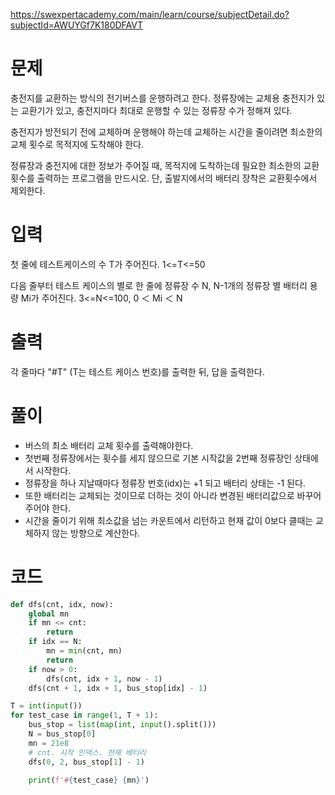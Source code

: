 https://swexpertacademy.com/main/learn/course/subjectDetail.do?subjectId=AWUYGf7K180DFAVT

# 문제

충전지를 교환하는 방식의 전기버스를 운행하려고 한다. 정류장에는 교체용 충전지가 있는 교환기가 있고, 충전지마다 최대로 운행할 수 있는 정류장 수가 정해져 있다.

충전지가 방전되기 전에 교체하며 운행해야 하는데 교체하는 시간을 줄이려면 최소한의 교체 횟수로 목적지에 도착해야 한다.

정류장과 충전지에 대한 정보가 주어질 때, 목적지에 도착하는데 필요한 최소한의 교환횟수를 출력하는 프로그램을 만드시오. 단, 출발지에서의 배터리 장착은 교환횟수에서 제외한다.

# 입력

첫 줄에 테스트케이스의 수 T가 주어진다. 1<=T<=50

다음 줄부터 테스트 케이스의 별로 한 줄에 정류장 수 N, N-1개의 정류장 별 배터리 용량 Mi가 주어진다. 3<=N<=100, 0 ＜ Mi ＜ N

# 출력

각 줄마다 "#T" (T는 테스트 케이스 번호)를 출력한 뒤, 답을 출력한다.

# 풀이

- 버스의 최소 배터리 교체 횟수를 출력해야한다.
- 첫번째 정류장에서는 횟수를 세지 않으므로 기본 시작값을 2번째 정류장인 상태에서 시작한다.
- 정류장을 하나 지날때마다 정류장 번호(idx)는 +1 되고 배터리 상태는 -1 된다.
- 또한 배터리는 교체되는 것이므로 더하는 것이 아니라 변경된 배터리값으로 바꾸어주어야 한다.
- 시간을 줄이기 위해 최소값을 넘는 카운트에서 리턴하고 현재 값이 0보다 클때는 교체하지 않는 방향으로 계산한다.

# 코드

```python
def dfs(cnt, idx, now):
    global mn
    if mn <= cnt:
        return
    if idx == N:
        mn = min(cnt, mn)
        return
    if now > 0:
        dfs(cnt, idx + 1, now - 1)
    dfs(cnt + 1, idx + 1, bus_stop[idx] - 1)

T = int(input())
for test_case in range(1, T + 1):
    bus_stop = list(map(int, input().split()))
    N = bus_stop[0]
    mn = 21e8
    # cnt. 시작 인덱스. 현재 배터리
    dfs(0, 2, bus_stop[1] - 1)

    print(f'#{test_case} {mn}')
```
